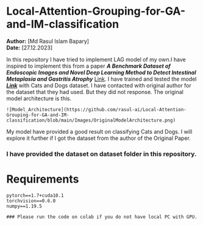 # Local-Attention-Grouping-for-GA-and-IM-classification
**Author:** [Md Rasul Islam Bapary]  
**Date:** [27.12.2023]

In this repository I have tried to implement LAG model of my own.I have inspired to implement this from a paper ***A Benchmark Dataset of Endoscopic Images and Novel Deep Learning Method to Detect Intestinal Metaplasia and Gastritis Atrophy*** [Link](https://pubmed.ncbi.nlm.nih.gov/36306301/). I have trained and tested the model ***[Link](https://github.com/rasul-ai/Local-Attention-Grouping-for-GA-and-IM-classification/blob/main/LAG_model.ipynb)*** with Cats and Dogs dataset. I have contacted with original author for the dataset that they had used. But they did not response. The original model architecture is this.
```
![Model_Architecture](https://github.com/rasul-ai/Local-Attention-Grouping-for-GA-and-IM-classification/blob/main/Images/OriginalModelArchitecture.png)
```

My model have provided a good result on classifying Cats and Dogs. I will explore it further if I got the dataset from the author of the Original Paper.
### I have provided the dataset on dataset folder in this repository.

# Requirements
```
pytorch==1.7+cuda10.1
torchvision==0.6.0
numpy==1.19.5

### Please run the code on colab if you do not have local PC with GPU.
```
